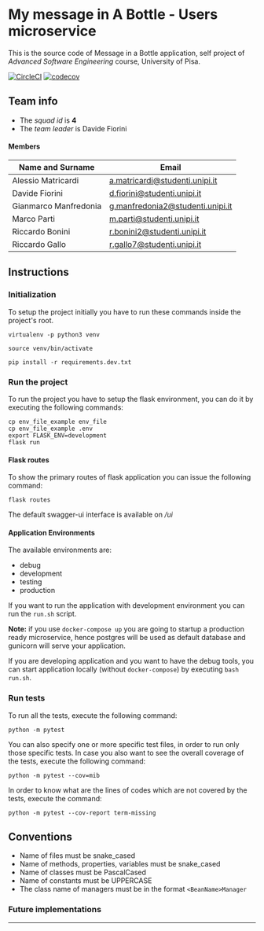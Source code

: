 # My message in A Bottle - Users microservice

This is the source code of Message in a Bottle application, self project of *Advanced Software Engineering* course,
University of Pisa.

[![CircleCI](https://circleci.com/gh/alessiomatricardi/mib-users/tree/master.svg?style=shield&circle-token=a7b9e68064635ec165dbb8766d8448478026c6a6)](https://circleci.com/gh/alessiomatricardi/mib-users/tree/master) [![codecov](https://codecov.io/gh/alessiomatricardi/mib-users/branch/master/graph/badge.svg?token=C2BGFF5GF8)](https://codecov.io/gh/alessiomatricardi/mib-users)

## Team info

- The *squad id* is **4**
- The *team leader* is Davide Fiorini

#### Members

| Name and Surname      | Email                            |
| --------------------- | -------------------------------- |
| Alessio Matricardi    | a.matricardi@studenti.unipi.it   |
| Davide Fiorini        | d.fiorini@studenti.unipi.it      |
| Gianmarco Manfredonia | g.manfredonia2@studenti.unipi.it |
| Marco Parti           | m.parti@studenti.unipi.it        |
| Riccardo Bonini       | r.bonini2@studenti.unipi.it      |
| Riccardo Gallo        | r.gallo7@studenti.unipi.it       |


## Instructions

### Initialization

To setup the project initially you have to run these commands
inside the project's root.

`virtualenv -p python3 venv`

`source venv/bin/activate`

`pip install -r requirements.dev.txt`

### Run the project

To run the project you have to setup the flask environment,
you can do it by executing the following commands:

```shell script
cp env_file_example env_file
cp env_file_example .env
export FLASK_ENV=development
flask run
```


#### Flask routes

To show the primary routes of flask application you can issue the following command:

`flask routes`

The default swagger-ui interface is available on */ui*


#### Application Environments

The available environments are:

- debug
- development
- testing
- production

If you want to run the application with development environment
you can run the `run.sh` script.

**Note:** if you use `docker-compose up` you are going to startup a production ready microservice, hence postgres will be used as default database and gunicorn will serve your application.

If you are developing application and you want to have the debug tools, you can start application locally (without `docker-compose`) by executing `bash run.sh`.

### Run tests

To run all the tests, execute the following command:

`python -m pytest`

You can also specify one or more specific test files, in order to run only those specific tests.
In case you also want to see the overall coverage of the tests, execute the following command:

`python -m pytest --cov=mib`

In order to know what are the lines of codes which are not covered by the tests, execute the command:

`python -m pytest --cov-report term-missing`

## Conventions

- Name of files must be snake_cased
- Name of methods, properties, variables must be snake_cased
- Name of classes must be PascalCased 
- Name of constants must be UPPERCASE 
- The class name of managers must be in the format `<BeanName>Manager`

### Future implementations

---
